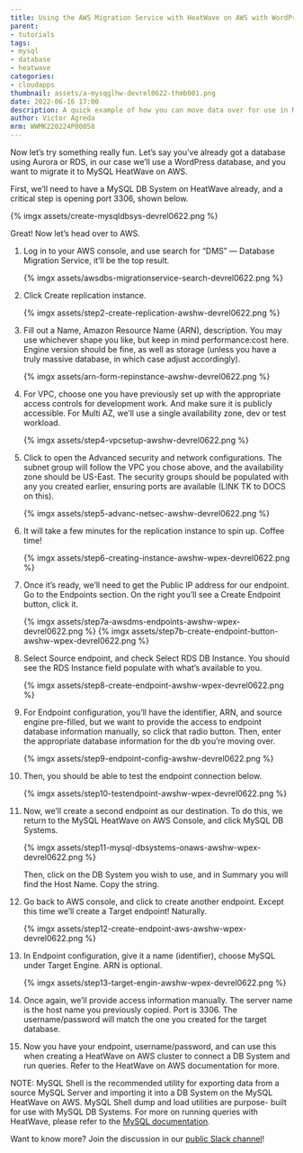```yaml
---
title: Using the AWS Migration Service with HeatWave on AWS with WordPress as an Example
parent:
- tutorials
tags: 
- mysql
- database
- heatwave
categories:
- cloudapps
thumbnail: assets/a-mysqglhw-devrel0622-thmb001.png
date: 2022-06-16 17:00
description: A quick example of how you can move data over for use in MySQL HeatWave on AWS.
author: Victor Agreda
mrm: WWMK220224P00058
---
```

Now let’s try something really fun. Let’s say you’ve already got a database using Aurora or RDS, in our case we’ll use a WordPress database, and you want to migrate it to MySQL HeatWave on AWS.

First, we’ll need to have a MySQL DB System on HeatWave already, and a critical step is opening port 3306, shown below.


{% imgx assets/create-mysqldbsys-devrel0622.png %}

Great! Now let’s head over to AWS.


1. Log in to your AWS console, and use search for “DMS” — Database Migration Service, it’ll be the top result. 

	{% imgx assets/awsdbs-migrationservice-search-devrel0622.png %}

2. Click Create replication instance.

	{% imgx assets/step2-create-replication-awshw-devrel0622.png %}

3. Fill out a Name, Amazon Resource Name (ARN), description. You may use whichever shape you like, but keep in mind performance:cost here. Engine version should be fine, as well as storage (unless you have a truly massive database, in which case adjust accordingly).

	{% imgx assets/arn-form-repinstance-awshw-devrel0622.png %}

4. For VPC, choose one you have previously set up with the appropriate access controls for development work. And make sure it is publicly accessible. For Multi AZ, we’ll use a single availability zone, dev or test workload. 

	{% imgx assets/step4-vpcsetup-awshw-devrel0622.png %}

5. Click to open the Advanced security and network configurations. The subnet group will follow the VPC you chose above, and the availability zone should be US-East. The security groups should be populated with any you created earlier, ensuring ports are available (LINK TK to DOCS on this).

	{% imgx assets/step5-advanc-netsec-awshw-devrel0622.png %}

6. It will take a few minutes for the replication instance to spin up. Coffee time!

	{% imgx assets/step6-creating-instance-awshw-wpex-devrel0622.png %}

7. Once it’s ready, we’ll need to get the Public IP address for our endpoint. Go to the Endpoints section. On the right you’ll see a Create Endpoint button, click it.

	{% imgx assets/step7a-awsdms-endpoints-awshw-wpex-devrel0622.png %} {% imgx assets/step7b-create-endpoint-button-awshw-wpex-devrel0622.png %}

8. Select Source endpoint, and check Select RDS DB Instance. You should see the RDS Instance field populate with what’s available to you. 

	{% imgx assets/step8-create-endpoint-awshw-wpex-devrel0622.png %}

9. For Endpoint configuration, you’ll have the identifier, ARN, and source engine pre-filled, but we want to provide the access to endpoint database information manually, so click that radio button. Then, enter the appropriate database information for the db you’re moving over.

	{% imgx assets/step9-endpoint-config-awshw-devrel0622.png %}

10. Then, you should be able to test the endpoint connection below. 

	{% imgx assets/step10-testendpoint-awshw-wpex-devrel0622.png %}

11. Now, we’ll create a second endpoint as our destination.
To do this, we return to the MySQL HeatWave on AWS Console, and click MySQL DB Systems. 

	{% imgx assets/step11-mysql-dbsystems-onaws-awshw-wpex-devrel0622.png %}

	Then, click on the DB System you wish to use, and in Summary you will find the Host Name. Copy the string.

12. Go back to AWS console, and click to create another endpoint. Except this time we’ll create a Target endpoint! Naturally.

	{% imgx assets/step12-create-endpoint-aws-awshw-wpex-devrel0622.png %}


13. In Endpoint configuration, give it a name (identifier), choose MySQL under Target Engine. ARN is optional.

	{% imgx assets/step13-target-engin-awshw-wpex-devrel0622.png %}

14. Once again, we’ll provide access information manually. The server name is the host name you previously copied. Port is 3306. The username/password will match the one you created for the target database.

15. Now you have your endpoint, username/password, and can use this when creating a HeatWave on AWS cluster to connect a DB System and run queries. Refer to the HeatWave on AWS documentation for more.

NOTE: MySQL Shell is the recommended utility for exporting data from a source MySQL Server and importing it into a DB System on the MySQL HeatWave on AWS. MySQL Shell dump and load utilities are purpose- built for use with MySQL DB Systems. For more on running queries with HeatWave, please refer to the [MySQL documentation](https://dev.mysql.com/doc/heatwave/en/heatwave-running-queries.html).

Want to know more? Join the discussion in our [public Slack channel](https://bit.ly/devrel_slack)!

